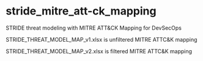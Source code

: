 # stride_mitre_att-ck_mapping
STRIDE threat modeling with MITRE ATT&amp;CK Mapping for DevSecOps

STRIDE_THREAT_MODEL_MAP_v1.xlsx is unfiltered MITRE ATTC&K mapping

STRIDE_THREAT_MODEL_MAP_v2.xlsx is filtered MITRE ATTC&K mapping

